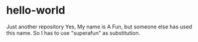 # hello-world
Just another repository
Yes, My name is A Fun, but someone else has used this name. 
So I has to use "superafun" as substitution.
